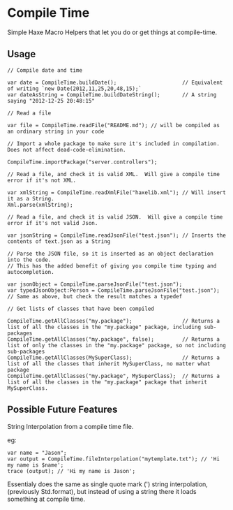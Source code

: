 Compile Time
============

Simple Haxe Macro Helpers that let you do or get things at compile-time. 

Usage
-----

	// Compile date and time
	
	var date = CompileTime.buildDate();						// Equivalent of writing `new Date(2012,11,25,20,48,15);`
	var dateAsString = CompileTime.buildDateString();		// A string saying "2012-12-25 20:48:15"
	
	// Read a file
	
	var file = CompileTime.readFile("README.md"); // will be compiled as an ordinary string in your code

	// Import a whole package to make sure it's included in compilation.  Does not affect dead-code-elimination.
	
	CompileTime.importPackage("server.controllers");
	
	// Read a file, and check it is valid XML.  Will give a compile time error if it's not XML.
	
	var xmlString = CompileTime.readXmlFile("haxelib.xml");	// Will insert it as a String.  
	Xml.parse(xmlString);

	// Read a file, and check it is valid JSON.  Will give a compile time error if it's not valid Json.

	var jsonString = CompileTime.readJsonFile("test.json"); // Inserts the contents of text.json as a String

	// Parse the JSON file, so it is inserted as an object declaration into the code.
	// This has the added benefit of giving you compile time typing and autocompletion.
	
	var jsonObject = CompileTime.parseJsonFile("test.json"); 
	var typedJsonObject:Person = CompileTime.parseJsonFile("test.json"); // Same as above, but check the result matches a typedef
	
	// Get lists of classes that have been compiled

	CompileTime.getAllClasses("my.package");				// Returns a list of all the classes in the "my.package" package, including sub-packages
	CompileTime.getAllClasses("my.package", false);			// Returns a list of only the classes in the "my.package" package, so not including sub-packages
	CompileTime.getAllClasses(MySuperClass);				// Returns a list of all the classes that inherit MySuperClass, no matter what package
	CompileTime.getAllClasses("my.package", MySuperClass);	// Returns a list of all the classes in the "my.package" package that inherit MySuperClass.

Possible Future Features
------------------------

String Interpolation from a compile time file.

eg:

    var name = "Jason";
    var output = CompileTime.fileInterpolation("mytemplate.txt"); // 'Hi my name is $name';
    trace (output); // 'Hi my name is Jason';

Essentialy does the same as single quote mark (') string interpolation, (previously Std.format), but instead of using a string there it loads something at compile time.